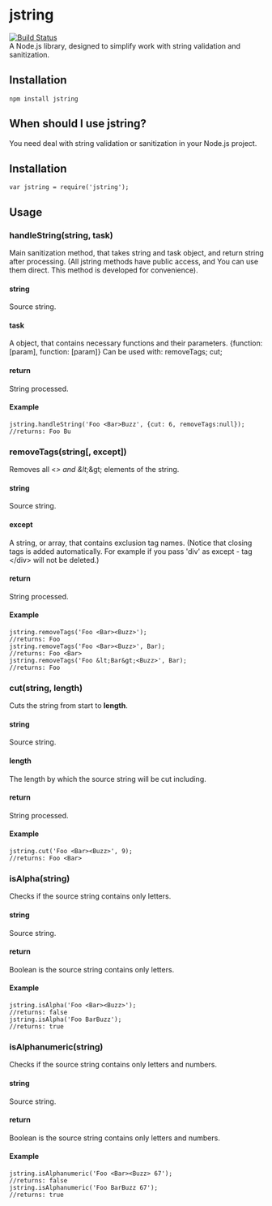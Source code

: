 # jstring
[![Build Status](https://travis-ci.org/imatveev/jstring.svg?branch=master)](https://travis-ci.org/imatveev/jstring)<br />
A Node.js library, designed to simplify work with string validation and sanitization.
## Installation
    npm install jstring
## When should I use jstring?
You need deal with string validation or sanitization in your Node.js project.
## Installation
    var jstring = require('jstring');
## Usage

### handleString(string, task)
Main sanitization method, that takes string and task object, and return string after processing. 
(All jstring methods have public access, and You can use them direct. This method is developed for convenience).
#### string
Source string.
#### task
A object, that contains necessary functions and their parameters.
    {function: [param],
     function: [param]}
Can be used with:
    removeTags;
    cut;
#### return
String processed.
#### Example
    jstring.handleString('Foo <Bar>Buzz', {cut: 6, removeTags:null});
    //returns: Foo Bu
    
### removeTags(string[, except])
Removes all <*> and \&lt;*\&gt; elements of the string. 
#### string
Source string.
#### except
A string, or array, that contains exclusion tag names. 
(Notice that closing tags is added automatically. For example if you pass 'div' as except - tag &lt;/div&gt; will not be deleted.)
#### return
String processed.
#### Example
    jstring.removeTags('Foo <Bar><Buzz>');
    //returns: Foo 
    jstring.removeTags('Foo <Bar><Buzz>', Bar);
    //returns: Foo <Bar>
    jstring.removeTags('Foo &lt;Bar&gt;<Buzz>', Bar);
    //returns: Foo 
    
### cut(string, length)
Cuts the string from start to **length**. 
#### string
Source string.
#### length
The length by which the source string will be cut including.
#### return
String processed.
#### Example
    jstring.cut('Foo <Bar><Buzz>', 9);
    //returns: Foo <Bar>

### isAlpha(string)
Checks if the source string contains only letters. 
#### string
Source string.
#### return
Boolean is the source string contains only letters.
#### Example
    jstring.isAlpha('Foo <Bar><Buzz>');
    //returns: false
    jstring.isAlpha('Foo BarBuzz');
    //returns: true
        
### isAlphanumeric(string)
Checks if the source string contains only letters and numbers.
#### string
Source string.
#### return
Boolean is the source string contains only letters and numbers.
#### Example
    jstring.isAlphanumeric('Foo <Bar><Buzz> 67');
    //returns: false
    jstring.isAlphanumeric('Foo BarBuzz 67');
    //returns: true
        

      
        
    
        
    
   
